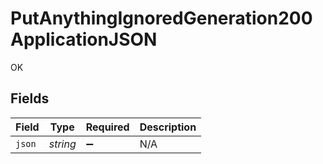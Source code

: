 # PutAnythingIgnoredGeneration200ApplicationJSON

OK


## Fields

| Field              | Type               | Required           | Description        |
| ------------------ | ------------------ | ------------------ | ------------------ |
| `json`             | *string*           | :heavy_minus_sign: | N/A                |